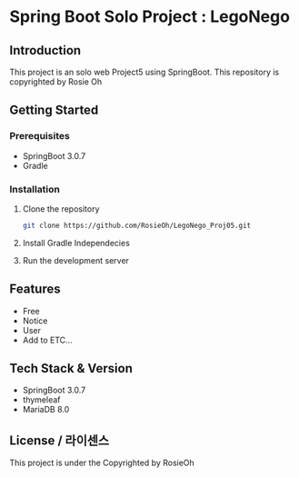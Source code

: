 # Spring Boot Solo Project : LegoNego

## Introduction

This project is an solo web Project5 using SpringBoot. This repository is copyrighted by Rosie Oh

## Getting Started

### Prerequisites

-   SpringBoot 3.0.7
-   Gradle

### Installation

1. Clone the repository

    ```bash
    git clone https://github.com/RosieOh/LegoNego_Proj05.git
    ```

2. Install Gradle Independecies



3. Run the development server

## Features

-   Free
-   Notice
-   User
-   Add to ETC...

## Tech Stack & Version

-   SpringBoot 3.0.7
-   thymeleaf
-   MariaDB 8.0

## License / 라이센스

This project is under the Copyrighted by RosieOh